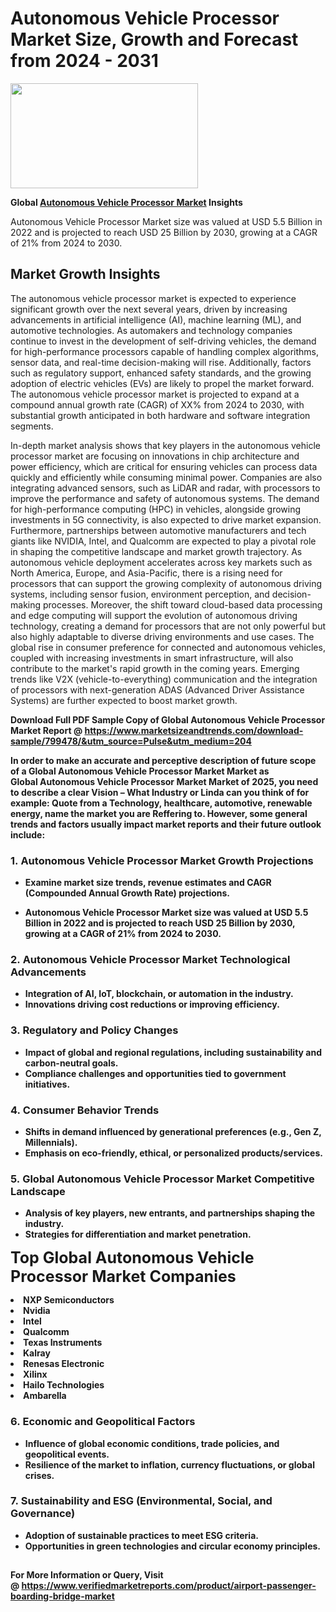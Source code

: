 <H1>Autonomous Vehicle Processor Market Size, Growth and Forecast from 2024 - 2031</H1><img class="aligncenter size-medium wp-image-584254" src="https://thirdeyenews.in/wp-content/uploads/2024/09/Global-Market-Research-300x168.jpeg" alt="" width="300" height="168" /><p><strong>Global&nbsp;<a href="https://www.marketsizeandtrends.com/download-sample/799478/&amp;utm_source=Pulse&amp;utm_medium=204">Autonomous Vehicle Processor Market</a> Insights</strong></p><p>Autonomous Vehicle Processor Market size was valued at USD 5.5 Billion in 2022 and is projected to reach USD 25 Billion by 2030, growing at a CAGR of 21% from 2024 to 2030.</p><p><h2>Market Growth Insights</h2> <p>The autonomous vehicle processor market is expected to experience significant growth over the next several years, driven by increasing advancements in artificial intelligence (AI), machine learning (ML), and automotive technologies. As automakers and technology companies continue to invest in the development of self-driving vehicles, the demand for high-performance processors capable of handling complex algorithms, sensor data, and real-time decision-making will rise. Additionally, factors such as regulatory support, enhanced safety standards, and the growing adoption of electric vehicles (EVs) are likely to propel the market forward. The autonomous vehicle processor market is projected to expand at a compound annual growth rate (CAGR) of XX% from 2024 to 2030, with substantial growth anticipated in both hardware and software integration segments.</p> <p><strong></strong></p> <p>In-depth market analysis shows that key players in the autonomous vehicle processor market are focusing on innovations in chip architecture and power efficiency, which are critical for ensuring vehicles can process data quickly and efficiently while consuming minimal power. Companies are also integrating advanced sensors, such as LiDAR and radar, with processors to improve the performance and safety of autonomous systems. The demand for high-performance computing (HPC) in vehicles, alongside growing investments in 5G connectivity, is also expected to drive market expansion. Furthermore, partnerships between automotive manufacturers and tech giants like NVIDIA, Intel, and Qualcomm are expected to play a pivotal role in shaping the competitive landscape and market growth trajectory. As autonomous vehicle deployment accelerates across key markets such as North America, Europe, and Asia-Pacific, there is a rising need for processors that can support the growing complexity of autonomous driving systems, including sensor fusion, environment perception, and decision-making processes. Moreover, the shift toward cloud-based data processing and edge computing will support the evolution of autonomous driving technology, creating a demand for processors that are not only powerful but also highly adaptable to diverse driving environments and use cases. The global rise in consumer preference for connected and autonomous vehicles, coupled with increasing investments in smart infrastructure, will also contribute to the market's rapid growth in the coming years. Emerging trends like V2X (vehicle-to-everything) communication and the integration of processors with next-generation ADAS (Advanced Driver Assistance Systems) are further expected to boost market growth. <p><strong></p><p><span class=""><strong>Download Full PDF Sample Copy of Global Autonomous Vehicle Processor Market Report</strong> @ <a href="https://www.marketsizeandtrends.com/download-sample/799478/&amp;utm_source=Pulse&amp;utm_medium=204" target="_blank">https://www.marketsizeandtrends.com/download-sample/799478/&amp;utm_source=Pulse&amp;utm_medium=204</a></span></p><p>In order to make an accurate and perceptive description of future scope of a Global&nbsp;Autonomous Vehicle Processor Market Market as Global&nbsp;Autonomous Vehicle Processor Market Market of 2025, you need to describe a clear Vision &ndash; What Industry or Linda can you think of for example: Quote from a Technology, healthcare, automotive, renewable energy, name the market you are Reffering to. However, some general trends and factors usually impact market reports and their future outlook include:</p><h3>1.&nbsp;<strong>Autonomous Vehicle Processor Market Growth Projections</strong></h3><ul><li>Examine market size trends, revenue estimates and CAGR (Compounded Annual Growth Rate) projections.</li><li><p>Autonomous Vehicle Processor Market size was valued at USD 5.5 Billion in 2022 and is projected to reach USD 25 Billion by 2030, growing at a CAGR of 21% from 2024 to 2030.</p></li></ul><h3>2.&nbsp;<strong>Autonomous Vehicle Processor Market Technological Advancements</strong></h3><ul><li>Integration of AI, IoT, blockchain, or automation in the industry.</li><li>Innovations driving cost reductions or improving efficiency.</li></ul><h3>3.&nbsp;<strong>Regulatory and Policy Changes</strong></h3><ul><li>Impact of global and regional regulations, including sustainability and carbon-neutral goals.</li><li>Compliance challenges and opportunities tied to government initiatives.</li></ul><h3>4.&nbsp;<strong>Consumer Behavior Trends</strong></h3><ul><li>Shifts in demand influenced by generational preferences (e.g., Gen Z, Millennials).</li><li>Emphasis on eco-friendly, ethical, or personalized products/services.</li></ul><h3>5.&nbsp;<strong>Global Autonomous Vehicle Processor Market Competitive Landscape</strong></h3><ul><li>Analysis of key players, new entrants, and partnerships shaping the industry.</li><li>Strategies for differentiation and market penetration.</li></ul><p data-pm-slice="1 1 []"><span style="color: inherit; font-family: inherit; font-size: 25px;">Top Global Autonomous Vehicle Processor Market Companies</span></p><div class="" data-test-id=""><p><li>NXP Semiconductors</li><li> Nvidia</li><li> Intel</li><li> Qualcomm</li><li> Texas Instruments</li><li> Kalray</li><li> Renesas Electronic</li><li> Xilinx</li><li> Hailo Technologies</li><li> Ambarella</li></p></div><h3>6.&nbsp;<strong>Economic and Geopolitical Factors</strong></h3><ul><li>Influence of global economic conditions, trade policies, and geopolitical events.</li><li>Resilience of the market to inflation, currency fluctuations, or global crises.</li></ul><h3>7.&nbsp;<strong>Sustainability and ESG (Environmental, Social, and Governance)</strong></h3><ul><li>Adoption of sustainable practices to meet ESG criteria.</li><li>Opportunities in green technologies and circular economy principles.</li></ul><h2><strong style="font-size: 14px;">For More Information or Query, Visit @&nbsp;</strong><a style="background-color: #ffffff; font-size: 14px;" href="https://www.marketsizeandtrends.com/report/autonomous-vehicle-processor-market/" target="_blank">https://www.verifiedmarketreports.com/product/airport-passenger-boarding-bridge-market</a></h2>
